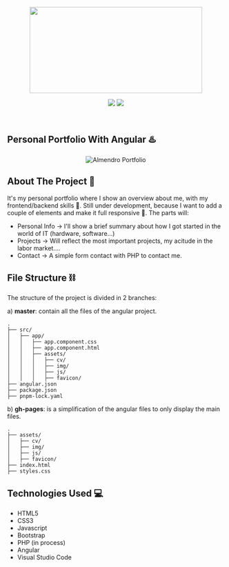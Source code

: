<p align="center">
    <a href="https://angular.io/" target="_blank">
      <img src="https://i.ytimg.com/vi/Wjj8fluz6rk/maxresdefault.jpg" width="400" height="200"></a>
</p>
   
<p align="center">
    <img src="https://img.shields.io/badge/License-MIT-yellow.svg">
    <img src="https://img.shields.io/badge/STATUS-DEVELOPMENT-yellow">
</p>
<br>

## Personal Portfolio With Angular ♨️

<p align="center">
    <a>
        <img src="https://i.imgur.com/kuDrAsf.png" alt="Almendro Portfolio">
    </a>
</p>

## About The Project 🌟

It's my personal portfolio where I show an overview about me, with my frontend/backend skills 🌠. Still under development, because I want to add a couple of elements and make it full responsive 🚧.
The parts will:

- Personal Info     ->     I'll show a brief summary about how I got started in the world of IT (hardware, software...)
- Projects          ->     Will reflect the most important projects, my acitude in the labor market....
- Contact           ->     A simple form contact with PHP to contact me.

## File Structure ⛓️

The structure of the project is divided in 2 branches:

a) **master**: contain all the files of the angular project.

```
.
├── src/
│   ├── app/
│   │   ├── app.component.css
│   │   ├── app.component.html
│   │   ├── assets/
│   │   │   ├── cv/
│   │   │   ├── img/
│   │   │   ├── js/
│   │   │   ├── favicon/
├── angular.json
├── package.json
├── pnpm-lock.yaml
```

b) **gh-pages**: is a simplification of the angular files to only display the main files.

```
.
├── assets/
│   ├── cv/
│   ├── img/
│   ├── js/
│   ├── favicon/
├── index.html
├── styles.css
```

## Technologies Used 💻

- HTML5
- CSS3
- Javascript
- Bootstrap
- PHP (in process)
- Angular
- Visual Studio Code

